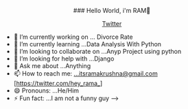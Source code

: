 <p align ="center"> ### Hello World, i'm RAM👋 </p>
<p align = "center">
  <a href = "https://twitter.com/hey_rama_"> Twitter</a>
 </p>
 
- 🔭 I’m currently working on ... Divorce Rate 
- 🌱 I’m currently learning ...Data Analysis With Python
- 👯 I’m looking to collaborate on ...Anyp Project using python
- 🤔 I’m looking for help with ...Django
- 💬 Ask me about ...Anything
- 📫 How to reach me: ...itsramakrushna@gmail.com [https://twitter.com/hey_rama_]
- 😄 Pronouns: ...He/Him
- ⚡ Fun fact: ...I am not a funny guy
-->
